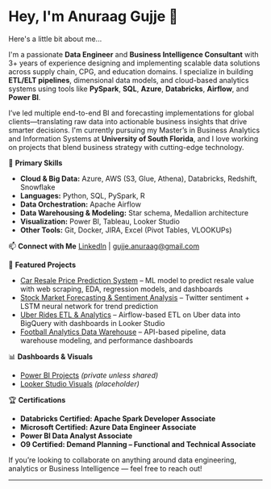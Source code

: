 # Hey, I'm Anuraag Gujje 👋

Here's a little bit about me...

I'm a passionate **Data Engineer** and **Business Intelligence Consultant** with 3+ years of experience designing and implementing scalable data solutions across supply chain, CPG, and education domains. I specialize in building **ETL/ELT pipelines**, dimensional data models, and cloud-based analytics systems using tools like **PySpark**, **SQL**, **Azure**, **Databricks**, **Airflow**, and **Power BI**. 

I’ve led multiple end-to-end BI and forecasting implementations for global clients—translating raw data into actionable business insights that drive smarter decisions. I'm currently pursuing my Master’s in Business Analytics and Information Systems at **University of South Florida**, and I love working on projects that blend business strategy with cutting-edge technology.

💬 **Primary Skills**
- **Cloud & Big Data:** Azure, AWS (S3, Glue, Athena), Databricks, Redshift, Snowflake  
- **Languages:** Python, SQL, PySpark, R  
- **Data Orchestration:** Apache Airflow  
- **Data Warehousing & Modeling:** Star schema, Medallion architecture  
- **Visualization:** Power BI, Tableau, Looker Studio  
- **Other Tools:** Git, Docker, JIRA, Excel (Pivot Tables, VLOOKUPs)

📫 **Connect with Me**
[LinkedIn](https://www.linkedin.com/in/anuraag-gujje/) | gujje.anuraag@gmail.com

🚀 **Featured Projects**
- [Car Resale Price Prediction System](https://github.com/anuraaggujje/car-resale-price-prediction) – ML model to predict resale value with web scraping, EDA, regression models, and dashboards  
- [Stock Market Forecasting & Sentiment Analysis](https://github.com/anuraaggujje/stock-market-sentiment-lstm) – Twitter sentiment + LSTM neural network for trend prediction  
- [Uber Rides ETL & Analytics](https://github.com/anuraaggujje/uber-data-etl-analytics) – Airflow-based ETL on Uber data into BigQuery with dashboards in Looker Studio  
- [Football Analytics Data Warehouse](https://github.com/anuraaggujje/football-analytics) – API-based pipeline, data warehouse modeling, and performance dashboards  

📊 **Dashboards & Visuals**
- [Power BI Projects](https://app.powerbi.com/groups/me/) *(private unless shared)*
- [Looker Studio Visuals](https://lookerstudio.google.com/u/0/navigation/reporting) *(placeholder)*

🏆 **Certifications**
- **Databricks Certified: Apache Spark Developer Associate**  
- **Microsoft Certified: Azure Data Engineer Associate**  
- **Power BI Data Analyst Associate**  
- **O9 Certified: Demand Planning – Functional and Technical Associate**  

If you’re looking to collaborate on anything around data engineering, analytics or Business Intelligence — feel free to reach out!

---

<!---
anuraaggujje/anuraaggujje is a ✨ special ✨ repository because its `README.md` appears on your GitHub profile.
You can click the Preview link to take a look at your changes.
--->
